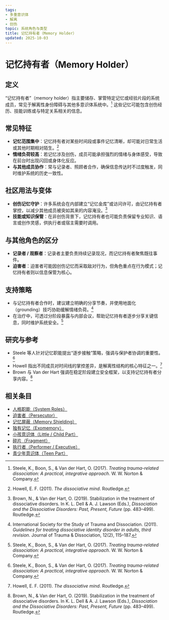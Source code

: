 ```yaml
---
tags:
- 多重意识体
- 解离
- 创伤
topic: 系统角色与类型
title: 记忆持有者（Memory Holder）
updated: 2025-10-03
---
```


# 记忆持有者（Memory Holder）

## 定义

“记忆持有者”（memory holder）指主要储存、掌管特定记忆或经验片段的系统成员，常见于解离性身份障碍与其他多意识体系统中。[^steele2017] 这些记忆可能包含创伤经历、技能训练或与特定关系相关的信息。

## 常见特征

- **记忆范围集中**：记忆持有者对某些时间段或事件记忆清晰，却可能对日常生活或其他时期相对陌生。[^howell2011]
- **情绪负荷较高**：若记忆涉及创伤，成员可能承担强烈的情绪与身体感受，导致在前台时出现闪回或身体化反应。
- **与其他成员协作**：常与记录者、照顾者合作，确保信息传达时不过度触发，同时维护系统的历史一致性。

## 社区用法与变体

- **创伤记忆守护**：许多系统会在内部建立“记忆金库”或访问许可，由记忆持有者掌控，以减少其他成员被突如其来的内容淹没。[^brown2019]
- **技能或知识保管**：在非创伤背景下，记忆持有者也可能负责保留专业知识、语言或创作灵感，供执行者或宿主需要时调用。

## 与其他角色的区分

- **记录者 / 观察者**：记录者主要负责持续记录现况，而记忆持有者聚焦既往事件。
- **迫害者**：迫害者可能因创伤记忆而采取敌对行为，但角色重点在行为模式；记忆持有者则以信息保管为核心。

## 支持策略

- 与记忆持有者合作时，建议建立明确的分享节奏，并使用地面化（grounding）技巧协助缓解情绪负荷。[^isstd2011]
- 在治疗中，可透过分阶段暴露与内部会议，帮助记忆持有者逐步分享关键信息，同时维护系统安全。[^steele2017]

## 研究与参考

- Steele 等人针对记忆职能提出“逐步接触”策略，强调与保护者协调的重要性。[^steele2017]
- Howell 指出不同成员对时间线的掌控差异，是解离性结构的核心特征之一。[^howell2011]
- Brown 与 Van der Hart 强调在稳定阶段建立安全框架，以支持记忆持有者分享内容。[^brown2019]

[^steele2017]: Steele, K., Boon, S., & Van der Hart, O. (2017). *Treating trauma-related dissociation: A practical, integrative approach*. W. W. Norton & Company.
[^howell2011]: Howell, E. F. (2011). *The dissociative mind*. Routledge.
[^brown2019]: Brown, N., & Van der Hart, O. (2019). Stabilization in the treatment of dissociative disorders. In K. L. Dell & A. J. Lawson (Eds.), *Dissociation and the Dissociative Disorders: Past, Present, Future* (pp. 483–499). Routledge.
[^isstd2011]: International Society for the Study of Trauma and Dissociation. (2011). *Guidelines for treating dissociative identity disorder in adults, third revision*. Journal of Trauma & Dissociation, 12(2), 115–187.

## 相关条目

- [人格职能（System Roles）](/entries/System-Roles.md)
- [迫害者（Persecutor）](/entries/Persecutor.md)
- [记忆屏蔽（Memory Shielding）](/entries/Memory-Shielding.md)
- [独有记忆（Exomemory）](/entries/Exomemory.md)
- [小孩意识体（Little / Child Part）](/entries/Little.md)
- [碎片（Fragment）](/entries/Fragment.md)
- [执行者（Performer / Executive）](/entries/Performer-Executive.md)
- [青少年意识体（Teen Part）](/entries/Teen.md)
